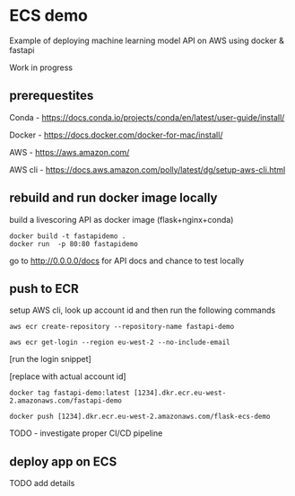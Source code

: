 # ECS demo

Example of deploying machine learning model API on AWS using docker & fastapi

Work in progress

## prerequestites

Conda - https://docs.conda.io/projects/conda/en/latest/user-guide/install/

Docker - https://docs.docker.com/docker-for-mac/install/

AWS - https://aws.amazon.com/

AWS cli - https://docs.aws.amazon.com/polly/latest/dg/setup-aws-cli.html


## rebuild and run docker image locally

build a livescoring API as docker image (flask+nginx+conda)

    docker build -t fastapidemo .
    docker run  -p 80:80 fastapidemo

go to http://0.0.0.0/docs for API docs and chance to test locally


## push to ECR

setup AWS cli, look up account id and then run the following commands

    aws ecr create-repository --repository-name fastapi-demo

    aws ecr get-login --region eu-west-2 --no-include-email

[run the login snippet]

[replace with actual account id]

    docker tag fastapi-demo:latest [1234].dkr.ecr.eu-west-2.amazonaws.com/fastapi-demo

    docker push [1234].dkr.ecr.eu-west-2.amazonaws.com/flask-ecs-demo

TODO - investigate proper CI/CD pipeline

## deploy app on ECS

TODO add details
